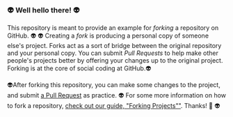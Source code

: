 ### 👽 Well hello there! 👽

This repository is meant to provide an example for *forking* a repository on GitHub. 👽
👽
Creating a *fork* is producing a personal copy of someone else's project. Forks act as a sort of bridge between the original repository and your personal copy. You can submit *Pull Requests* to help make other people's projects better by offering your changes up to the original project. Forking is at the core of social coding at GitHub.👽

👽After forking this repository, you can make some changes to the project, and submit [a Pull Request](https://github.com/octocat/Spoon-Knife/pulls) as practice.
👽
For some more information on how to fork a repository, [check out our guide, "Forking Projects""](http://guides.github.com/overviews/forking/). Thanks! :sparkling_heart:
👽
